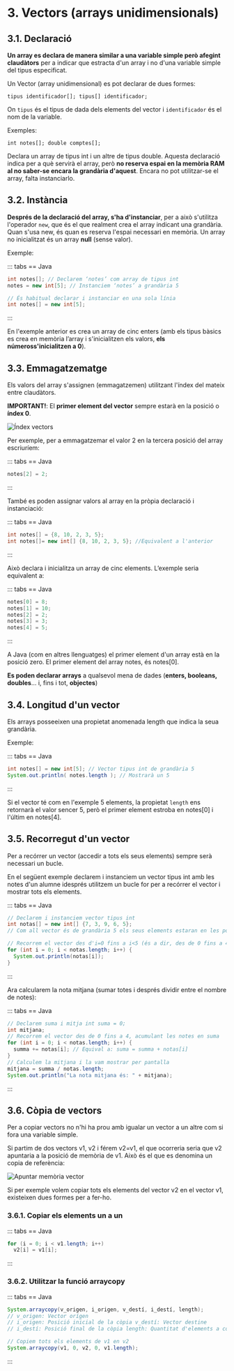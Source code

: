 # 3. Vectors (arrays unidimensionals)

## 3.1. Declaració

**Un array es declara de manera similar a una variable simple però afegint claudàtors** per a indicar que estracta d'un array i no d'una variable simple del tipus especificat.

Un Vector (array unidimensional) es pot declarar de dues formes:

`tipus identificador[]; tipus[] identificador;`

On `tipus` és el tipus de dada dels elements del vector i `identificador` és el nom de la variable.

Exemples:

`int notes[]; double comptes[];`

Declara un array de tipus int i un altre de tipus double. Aquesta declaració indica per a què servirà el array, però **no reserva espai en la memòria RAM al no saber-se encara la grandària d'aquest**. Encara no pot utilitzar-se el array, falta instanciarlo.

## 3.2. Instància

**Després de la declaració del array, s'ha d'instanciar**, per a això s'utilitza l'operador `new`, que és el que realment crea el array indicant una grandària. Quan s'usa new, és quan es reserva l'espai necessari en memòria. Un array no inicialitzat és un array **null** (sense valor).

Exemple:

::: tabs
== Java

```java
int notes[]; // Declarem ‘notes’ com array de tipus int
notes = new int[5]; // Instanciem ‘notes’ a grandària 5

// És habitual declarar i instanciar en una sola línia
int notes[] = new int[5];
```

:::

En l'exemple anterior es crea un array de cinc enters (amb els tipus bàsics es crea en memòria l’array i s'inicialitzen els valors, **els númeross'inicialitzen a 0**).

## 3.3. Emmagatzematge

Els valors del array s'assignen (emmagatzemen) utilitzant l'índex del mateix entre claudàtors.

**IMPORTANT!**: El **primer element del vector** sempre estarà en la posició o **índex 0**.

![Índex vectors](/uf5/IndexVectors.jpg)

Per exemple, per a emmagatzemar el valor 2 en la tercera posició del array escriuríem:

::: tabs
== Java

```java
notes[2] = 2;
```

:::

També es poden assignar valors al array en la pròpia declaració i instanciació:

::: tabs
== Java

```java
int notes[] = {8, 10, 2, 3, 5};
int notes[]= new int[] {8, 10, 2, 3, 5}; //Equivalent a l'anterior
```

:::

Això declara i inicialitza un array de cinc elements. L’exemple seria equivalent a:

::: tabs
== Java

```java
notes[0] = 8;
notes[1] = 10;
notes[2] = 2;
notes[3] = 3;
notes[4] = 5;
```

:::

A Java (com en altres llenguatges) el primer element d'un array està en la posició zero. El primer element del array notes, és notes[0].

**Es poden declarar arrays** a qualsevol mena de dades (**enters, booleans, doubles**... i, fins i tot, **objectes**)

## 3.4. Longitud d'un vector

Els arrays posseeixen una propietat anomenada length que indica la seua grandària.

Exemple:

::: tabs
== Java

```java
int notes[] = new int[5]; // Vector tipus int de grandària 5
System.out.println( notes.length ); // Mostrarà un 5
```

:::

Si el vector té com en l'exemple 5 elements, la propietat `length` ens retornarà el valor sencer 5, però el primer element estroba en notes[0] i l'últim en notes[4].

## 3.5. Recorregut d'un vector

Per a recórrer un vector (accedir a tots els seus elements) sempre serà necessari un bucle.

En el següent exemple declarem i instanciem un vector tipus int amb les notes d'un alumne idesprés utilitzem un bucle for per a recórrer el vector i mostrar tots els elements.

::: tabs
== Java

```java
// Declarem i instanciem vector tipus int
int notas[] = new int[] {7, 3, 9, 6, 5};
// Com all vector és de grandària 5 els seus elements estaran en les posicions de 0 a 4

// Recorrem el vector des d'i=0 fins a i<5 (és a dir, des de 0 fins a 4)
for (int i = 0; i < notas.length; i++) {
  System.out.println(notas[i]);
}
```

:::

Ara calcularem la nota mitjana (sumar totes i després dividir entre el nombre de notes):

::: tabs
== Java

```java
// Declarem suma i mitja int suma = 0;
int mitjana;
// Recorrem el vector des de 0 fins a 4, acumulant les notes en suma 
for (int i = 0; i < notas.length; i++) {
  summa += notas[i]; // Equival a: suma = summa + notas[i]
}
// Calculem la mitjana i la vam mostrar per pantalla 
mitjana = summa / notas.length; 
System.out.println("La nota mitjana és: " + mitjana);
```

:::

## 3.6. Còpia de vectors

Per a copiar vectors no n'hi ha prou amb igualar un vector a un altre com si fora una variable simple.

Si partim de dos vectors v1, v2 i férem v2=v1, el que ocorreria seria que v2 apuntaria a la posició de memòria de v1. Això és el que es denomina un copia de referència:

![Apuntar memòria vector](/uf5/ApuntarMemoriaVector.jpg)

Si per exemple volem copiar tots els elements del vector v2 en el vector v1, existeixen dues formes per a fer-ho.

### 3.6.1. Copiar els elements un a un

::: tabs
== Java

```java
for (i = 0; i < v1.length; i++)
  v2[i] = v1[i];
```

:::

### 3.6.2. Utilitzar la funció arraycopy

::: tabs
== Java

```java
System.arraycopy(v_origen, i_origen, v_destí, i_destí, length);
// v_origen: Vector orígen
// i_origen: Posició inicial de la còpia v_destí: Vector destine
// i_destí: Posició final de la còpia length: Quantitat d'elements a copiar

// Copiem tots els elements de v1 en v2
System.arraycopy(v1, 0, v2, 0, v1.length);
```

:::
